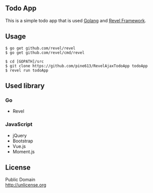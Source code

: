 Todo App
--------

This is a simple todo app that is used [Golang](https://golang.org) and [Revel Framework](http://revel.github.io).

## Usage

```
$ go get github.com/revel/revel
$ go get github.com/revel/cmd/revel

$ cd [GOPATH]/src
$ git clone https://github.com/pine613/RevelAjaxTodoApp todoApp
$ revel run todoApp
```

## Used library
### Go
- Revel

### JavaScript
- jQuery
- Bootstrap
- Vue.js
- Moment.js

## License
Public Domain<br />
http://unlicense.org